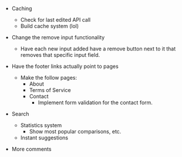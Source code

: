 - Caching
    - Check for last edited API call
    - Build cache system (lol)

- Change the remove input functionality
	- Have each new input added have a remove button next to it
	that removes that specific input field.

- Have the footer links actually point to pages
	- Make the follow pages:
		- About
		- Terms of Service
		- Contact
			- Implement form validation for the contact form.

- Search
	- Statistics system
		- Show most popular comparisons, etc.
	- Instant suggestions

- More comments


